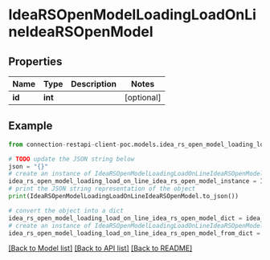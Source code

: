 # IdeaRSOpenModelLoadingLoadOnLineIdeaRSOpenModel


## Properties

Name | Type | Description | Notes
------------ | ------------- | ------------- | -------------
**id** | **int** |  | [optional] 

## Example

```python
from connection-restapi-client-poc.models.idea_rs_open_model_loading_load_on_line_idea_rs_open_model import IdeaRSOpenModelLoadingLoadOnLineIdeaRSOpenModel

# TODO update the JSON string below
json = "{}"
# create an instance of IdeaRSOpenModelLoadingLoadOnLineIdeaRSOpenModel from a JSON string
idea_rs_open_model_loading_load_on_line_idea_rs_open_model_instance = IdeaRSOpenModelLoadingLoadOnLineIdeaRSOpenModel.from_json(json)
# print the JSON string representation of the object
print(IdeaRSOpenModelLoadingLoadOnLineIdeaRSOpenModel.to_json())

# convert the object into a dict
idea_rs_open_model_loading_load_on_line_idea_rs_open_model_dict = idea_rs_open_model_loading_load_on_line_idea_rs_open_model_instance.to_dict()
# create an instance of IdeaRSOpenModelLoadingLoadOnLineIdeaRSOpenModel from a dict
idea_rs_open_model_loading_load_on_line_idea_rs_open_model_from_dict = IdeaRSOpenModelLoadingLoadOnLineIdeaRSOpenModel.from_dict(idea_rs_open_model_loading_load_on_line_idea_rs_open_model_dict)
```
[[Back to Model list]](../README.md#documentation-for-models) [[Back to API list]](../README.md#documentation-for-api-endpoints) [[Back to README]](../README.md)


